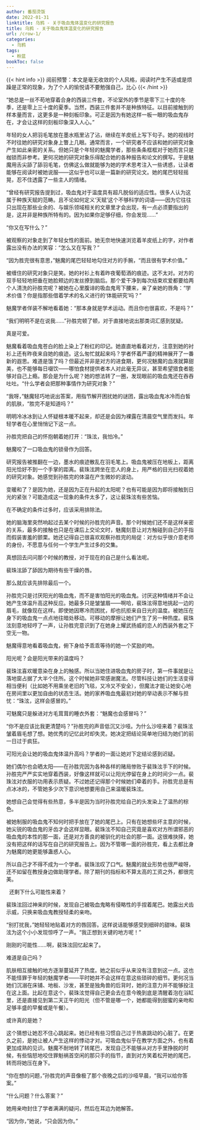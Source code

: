 ```yaml
---
author: 番茄烫饭
date: 2022-01-31
linktitle: 乌鸦 - 关于吸血鬼体温变化的研究报告
title: 乌鸦 - 关于吸血鬼体温变化的研究报告
url: /crow-1/
categories:
  - 乌鸦
tags:
  - 粉蓝
bookToc: false
---
```


{{< hint info >}}
阅前预警：本文是毫无收敛的个人风格，阅读时产生不适或是烦躁是正常的现象，为了个人的愉悦请不要勉强自己，比心
{{< /hint >}}


<!--more-->


“她总是一丝不苟地穿着合身的西装三件套，不论室外的季节是零下三十度的冬季，还是零上三十度的夏季。当然，西装三件套并不是种族特征。以目前接触到的样本量而言，这更多是一种刻板印象。可正是因为有她这样一板一眼的吸血鬼存在，才会让这样的刻板印象深入人心。”

年轻的女人把羽毛笔放在墨水瓶里沾了沾，继续在羊皮纸上写下句子。她的视线时不时往她的研究对象身上瞥上几眼。通常而言，一个研究者不应该和她的研究对象产生如此亲密的关系。但她只是个年轻的魅魔学者，那些条条框框对于她而言只是枷锁而非参考。更何况她的研究对象乐得配合她的各种报告和论文的撰写。于是魅魔用舌尖舔了舔羽毛笔，仿佛这么做就能够为她的学术思考注入一些诱惑，让读者能够在阅读时被她说服——这似乎也可以是一篇新的研究论文。她的尾巴轻轻摇晃，忍不住透露了一些主人的情绪。

“曾经有研究报告提到过，吸血鬼对于温度具有超凡脱俗的适应性。很多人认为这属于种族天赋的范畴。且不论如何定义‘天赋’这个不够科学的词语——因为它往往只出现在那些业余的、与娱乐领域相关的文章里才会出现，有一点必须要指出的是，这并非是种族所特有的。因为如果你足够仔细，你会发现……”

“你又在写什么？”

被观察的对象走到了年轻女性的面前。她无奈地快速浏览着羊皮纸上的字，对作者露出没有办法的笑容：“怎么又在写我？”

“因为胜完很有意思，”魅魔的尾巴轻轻地勾住对方的手腕，“而且很有学术价值。”

被缠住的研究对象只是笑。她的衬衫上有着昨夜葡萄酒的痕迹。这不太对。对方的双手轻轻地把垂在她脸颊边的发丝撩到脑后。那个爱干净到每次结束欢爱都要给两个人清洗的孙胜完呢？被她在心里腹诽的吸血鬼弯下腰来，亲了亲她的唇角：“学术价值？你是指那些借着学术的名义进行的‘体能研究’吗？”

魅魔学者佯装不解地看着她：“那本身就是学术运动。而且你也很喜欢，不是吗？”

“我们明明不是在说我……”孙胜完顿了顿，对于直接地说出那类词汇感到犹疑。

真是可爱。

魅魔看着吸血鬼苍白的脸上染上了粉红的印记。她直直地看着对方，注意到她的衬衫上还有昨夜来自她的痕迹。这么匆忙就起来吗？学者怀着严谨的精神展开了一番新的遐思。难道是饿了吗？但最近并非是对方的进食期，更何况魅魔的血液就算甜美，也不能够每日啜饮——哪怕食材提供者本人对此毫无异议，甚至希望猎食者能够对自己上瘾。那会是为什么呢？她的想法转了一圈，发现眼前的吸血鬼还在吞吞吐吐。“什么学者会把那种事情作为研究对象？”

“我呀，”魅魔轻巧地说出答案，用指节解开困扰她的谜团，露出吸血鬼冰冷而白皙的肌肤，“胜完不是知道吗？”

明明冷冰冰到让人怀疑根本暖不起来，却还是会因为裸露在清晨空气里而发抖。年轻学者在心里悄悄记下这一点。

孙胜完把自己的怀抱朝着她打开：“珠泫，我怕冷。”

魅魔咬了一口吸血鬼的锁骨作为回答。
 


研究报告被推翻在一边，墨水的痕迹散乱在羽毛笔上。吸血鬼被压在地板上，距离阳光恰好不到一个手掌的距离。裴珠泫跨坐在恋人的身上，用严格的目光扫视着她的研究对象。她感觉到孙胜完的体温在产生微妙的波动。

变暖和了？是因为她，还是因为正在升起的太阳呢？也有可能是因为即将接触到日光的紧张？可能造成这一现象的条件太多了，这让裴珠泫有些苦恼。

在不确定的条件过多时，应该采用排除法。

她的脑海里突然响起过去某个时候的孙胜完的声音。那个时候她们还不是这样亲密的关系，最多的接触也只是在课后上交论文时，魅魔刻意让对方触碰到自己的手指而假装害羞的颤栗。她还记得自己很喜欢观察孙胜完的局促：对方似乎很介意老师的身份，不愿意与任何一个学生产生过多的交集。

真想回去问问那个时候的教授，对于现在的自己是什么看法呢。

裴珠泫舔了舔因为期待有些干燥的唇。

那么就应该先排除最后一个。

孙胜完只是讨厌阳光的吸血鬼，而不是害怕阳光的吸血鬼。讨厌这种情绪并不会让她产生体温升高这种反应。她最多只是皱皱眉——啊哈，裴珠泫得意地挑起一边的眉毛，就像现在这样。即使她因寒冷而困扰，却也抗拒来自日光的温度。被她压在身下的吸血鬼一点点地往暗处移动。可移动的摩擦让她们产生了另一种热度。裴珠泫刻意地轻哼了一声，让孙胜完意识到了在她身上耀武扬威的恋人的西装外套之下空无一物。

魅魔得意地看着吸血鬼，俯下身给予乖乖等待的她一个奖励的吻。

阳光呢？会是阳光带来的温度吗？

裴珠泫喜欢暖意染在身上的触感。所以当她住进吸血鬼的房子时，第一件事就是让落地窗占据了大半个住所。这个时候她非常感谢魔法。尽管科技让她们的生活变得相当便利（比如她不用乘坐老旧的飞毯，又冷又不安全），但魔法才能让她安心地在房间里以更加自由的状态生活。她的家养吸血鬼最初对她的举动表示不解与担忧：“珠泫，这样会感冒的。”

可魅魔只是躲进对方毛茸茸的睡衣外套：“魅魔也会感冒吗？”

“你不是应该比我更清楚吗？”孙胜完的声音低沉又沙哑。为什么沙哑来着？裴珠泫皱着眉毛想了想。她优秀的记忆此时却失灵。她决定把结论简单地归结为她们的前一日过于疯狂。

可阳光会让她的吸血鬼体温升高吗？学者的一面让她对下定结论感到迟疑。

她们偶尔也会晒太阳——在孙胜完因为各种各样的赌局惨败于裴珠泫手下的时候。孙胜完严严实实地穿着西装，好像这样就可以让阳光停留在身上的时间少一点。裴珠泫对衣服的功用表示质疑。不过她还记得那个时候她们牵着的手。孙胜完总是有点冰冰的，不管她多少次下意识地想要用自己来温暖裴珠泫。

她想自己会觉得有些热意，多半是因为当时孙胜完给自己的头发染上了温热的棕色。

被她制服的吸血鬼不知何时把手放在了她的尾巴上。只有在她想些坏主意的时候，她尖锐的吸血鬼的牙齿才会这样显眼。裴珠泫不知自己究竟是喜欢对方所谓邪恶的吸血鬼的本性的那一面，还是对方善良的被驯化的社会的那一面。这很难抉择，她没有把这样的话写在自己的研究报告上。因为不管哪一面的孙胜完，看上去都比身为魅魔的她更能够蛊惑人心。

所以自己才不得不成为一个学者。裴珠泫叹了口气。魅魔的就业形势也很严峻呀，还不如留在教授身边做助理学者。除了期刊的指标和不算太高的工资之外，都很完美。


 
还剩下什么可能性来着？

裴珠泫回过神来的时候，发现自己被吸血鬼略有侵略性的手捏着尾巴。她露出犬齿示威，只换来吸血鬼教授轻柔的亲吻。

“别打扰我，”她轻轻地贴着对方的唇回答。这样说话能够感受到细碎的甜味。裴珠泫为这个小小发现惊呼了一声。“我正想到关键的地方呢！”

刚刚的可能性……啊，裴珠泫回忆起来了。

难道是自己吗？

肌肤相互接触的地方逐渐蔓延开了热度。她之前似乎从来没有注意到这一点。这也不能怪罪于年轻的魅魔学者——平时她并不会这样在意这些琐碎的细节。更何况当她们沉溺在床铺、地板、沙发，甚至是独角兽的后背时，她的注意力并不能够投注在这上面。比起在意这个，裴珠泫觉得自己更会去在意今晚到底是清醒着泡在浴缸里，还是直接见到第二天正午的阳光（但不管是哪一个，她都能得到甜蜜的亲吻和足够丰盛的早餐或是午餐）。

或许真的是她？

这个猜想让她忍不住心跳起来。她已经有些习惯自己过于热衷跳动的心脏了。在更久之前，是她让被人产生这样的悸动才对。可吸血鬼似乎在教学方面之外，也有着更加成熟的见识。魅魔不耐地转了转尾巴，发现自己不能够从对方手里挣脱的时候，有些恼怒地咬住罪魁祸首空闲的那只手的指节，直到对方笑着松开她的尾巴，转而将她压在身下。

“你在想的问题，”孙胜完的声音像极了那个夜晚之后的沙哑早晨，“我可以给你答案。”

“什么问题？什么答案？”

她用亲吻封住了学者满满的疑问，然后在耳边为她解答。
 


“因为你，”她说，“只会因为你。”
